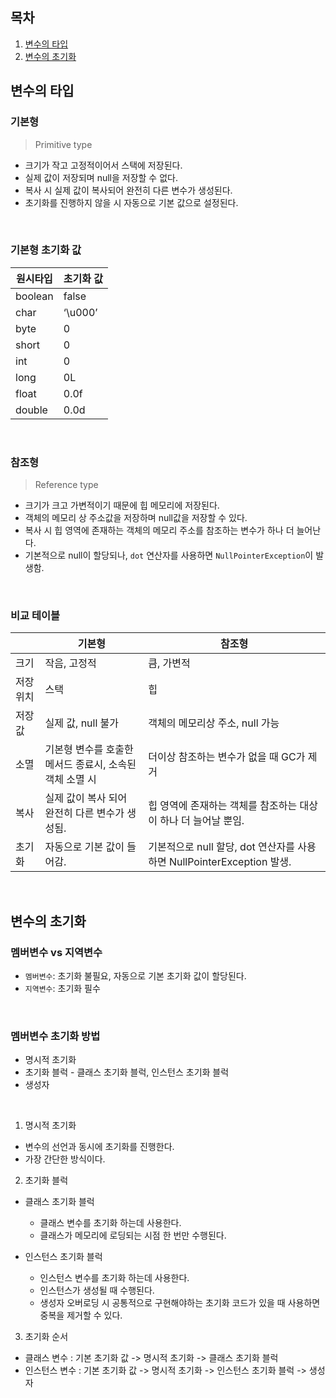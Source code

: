 ## 목차
1. [변수의 타입](#변수의-타입)
2. [변수의 초기화](#변수의-초기화)

## 변수의 타입

### 기본형

> Primitive type

- 크기가 작고 고정적이어서 스택에 저장된다.
- 실제 값이 저장되며 null을 저장할 수 없다.
- 복사 시 실제 값이 복사되어 완전히 다른 변수가 생성된다.
- 초기화를 진행하지 않을 시 자동으로 기본 값으로 설정된다.
<br/>

### 기본형 초기화 값

| 원시타입 | 초기화 값 |
| --- | --- |
| boolean | false |
| char | ‘\u000’ |
| byte | 0 |
| short | 0 |
| int | 0 |
| long | 0L |
| float | 0.0f |
| double | 0.0d |
<br/>

### 참조형

> Reference type

- 크기가 크고 가변적이기 때문에 힙 메모리에 저장된다.
- 객체의 메모리 상 주소값을 저장하며 null값을 저장할 수 있다.
- 복사 시 힙 영역에 존재하는 객체의 메모리 주소를 참조하는 변수가 하나 더 늘어난다.
- 기본적으로 null이 할당되나, `dot` 연산자를 사용하면 `NullPointerException`이 발생함.
<br/>

### 비교 테이블
|  | 기본형 | 참조형 |
| --- | --- | --- |
| 크기 | 작음, 고정적 | 큼, 가변적 |
| 저장 위치 | 스택 | 힙 |
| 저장 값 | 실제 값, null 불가 | 객체의 메모리상 주소, null 가능 |
| 소멸 | 기본형 변수를 호출한 메서드 종료시, 소속된 객체 소멸 시 | 더이상 참조하는 변수가 없을 때 GC가 제거 |
| 복사 | 실제 값이 복사 되어 완전히 다른 변수가 생성됨. | 힙 영역에 존재하는 객체를 참조하는 대상이 하나 더 늘어날 뿐임. |
| 초기화 | 자동으로 기본 값이 들어감. | 기본적으로 null 할당, dot 연산자를 사용하면 NullPointerException 발생. |
<br/>

## 변수의 초기화

### 멤버변수 vs 지역변수

- `멤버변수`: 초기화 불필요, 자동으로 기본 초기화 값이 할당된다.
- `지역변수`: 초기화 필수
<br/>

### 멤버변수 초기화 방법

- 명시적 초기화
- 초기화 블럭 - 클래스 초기화 블럭, 인스턴스 초기화 블럭
- 생성자
<br/>

1. 명시적 초기화

- 변수의 선언과 동시에 초기화를 진행한다.
- 가장 간단한 방식이다.

2. 초기화 블럭

- 클래스 초기화 블럭

  * 클래스 변수를 초기화 하는데 사용한다.
  * 클래스가 메모리에 로딩되는 시점 한 번만 수행된다.

- 인스턴스 초기화 블럭
  
  * 인스턴스 변수를 초기화 하는데 사용한다.
  * 인스턴스가 생성될 때 수행된다.
  * 생성자 오버로딩 시 공통적으로 구현해야하는 초기화 코드가 있을 때 사용하면 중복을 제거할 수 있다.
  
3. 초기화 순서
- 클래스 변수 : 기본 초기화 값 -> 명시적 초기화 -> 클래스 초기화 블럭
- 인스턴스 변수 : 기본 초기화 값 -> 명시적 초기화 -> 인스턴스 초기화 블럭 -> 생성자
